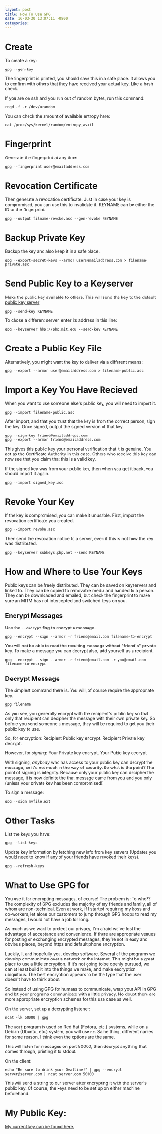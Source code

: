 ```yaml
---
layout: post
title: How To Use GPG
date: 16-03-30 13:07:11 -0800
categories: 
---
```


Create
====

To create a key:

```
gpg --gen-key
```

The fingerprint is printed, you should save this in a safe place. It allows you to confirm with others that they have received your actual key. Like a hash check.

If you are on ssh and you run out of random bytes, run this command:

```
rngd -f -r /dev/urandom
```

You can check the amount of available entropy here:

```
cat /proc/sys/kernel/random/entropy_avail
```


Fingerprint
====

Generate the fingerprint at any time:

```
gpg --fingerprint user@emailaddress.com
```


Revocation Certificate
====

Then generate a revocation certificate. Just in case your key is compromised, you can use this to invalidate it.
KEYNAME can be either the ID or the fingerprint.

```
gpg --output filname-revoke.asc --gen-revoke KEYNAME
```


Backup Private Key
====

Backup the key and also keep it in a safe place.

```
gpg --export-secret-keys --armor user@emailaddress.com > filename-private.asc
```


Send Public Key to a Keyserver
====

Make the public key available to others.  This will send the key to the default [public key server](http://pgp.key-server.io/)

```
gpg --send-key KEYNAME
```

To chose a different server, enter its address in this line:

```
gpg --keyserver hkp://php.mit.edu --send-key KEYNAME
```


Create a Public Key File
====

Alternatively, you might want the key to deliver via a different means:

```
gpg --export --armor user@emailaddress.com > filename-public.asc
```


Import a Key You Have Recieved
====

When you want to use someone else's public key, you will need to import it.

```
gpg --import filename-public.asc
```

After import, and that you trust that the key is from the correct person, sign the key. 
Once signed, output the signed version of that key.

```
gpg --sign-key friend@emailaddress.com
gpg --export --armor friend@emailaddress.com
```

This gives this public key your personal verification that it is genuine. You act as the Certificate Authority in this case. Others who receive this key can now see that you claim that this is a valid key.

If the signed key was from your public key, then when you get it back, you should import it again.

```
gpg --import signed_key.asc
```


Revoke Your Key
====

If the key is compromised, you can make it unusable.
First, import the revocation certificate you created.

```
gpg --import revoke.asc
```

Then send the revocation notice to a server, even if this is not how the key was distributed.

```
gpg --keyserver subkeys.php.net --send KEYNAME
```

How and Where to Use Your Keys
====

Public keys can be freely distributed. They can be saved on keyservers and linked to. They can be copied to removable media and handed to a person. They can be downloaded and emailed, but check the fingerprint to make sure an MITM has not intercepted and switched keys on you.


Encrypt Messages
----

Use the `--encrypt` flag to encrypt a message.

```
gpg --encrypt --sign --armor -r friend@email.com filename-to-encrypt
```

You will not be able to read the resulting message without "friend's" private key. To make a message you can decrypt also, add yourself as a recipient.

```
gpg --encrypt --sign --armor -r friend@email.com -r you@email.com filename-to-encrypt
```

Decrypt Message
----

The simplest command there is. You will, of course require the appropriate key.

```
gpg filename
```

As you see, you generally encrypt with the recipient's public key so that only that recipient can decipher the message with their own private key. So before you send someone a message, they will be required to get you their public key to use.

So, for encryption:
Recipient Public key encrypt. Recipient Private key decrypt.

However, for *signing*:
Your Private key encrypt. Your Pubic key decrypt.

With signing, _anybody_ who has access to your public key can decrypt the message, so it's not much in the way of security. So what is the point? The point of signing is integrity. Because only your public key can decipher the message, it is now definite the that message came from you and you only (unless your private key has been compromised!)

To sign a message:

```
gpg --sign myfile.ext
```


Other Tasks
====

List the keys you have:

```
gpg --list-keys
```

Update key information by fetching new info from key servers (Updates you would need to know if any of your friends have revoked their keys).

```
gpg --refresh-keys
```


What to Use GPG for
====

You use it for encrypting messages, of course! The problem is: To who?? The complexity of GPG excludes the majority of my friends and family, all of whom are non-technical. Even at work, if I started requiring my boss and co-workers, let alone our customers to jump through GPG hoops to read my messages, I would not have a job for long.

As much as we want to protect our privacy, I'm afraid we've lost the advantage of acceptance and convenience. If there are appropriate venues for posting or exchanging encrypted messages, they're not in easy and obvious places, beyond https and default phone encryption.

Luckily, I, and hopefully you, develop software. Several of the programs we develop communicate over a network or the internet. This might be a great place to use a little encryption. If it's not going to be openly pursued, we can at least build it into the things we make, and make encryption ubiquitous. The best encryption appears to be the type that the user doesn't have to think about.

So instead of using GPG for humans to communicate, wrap your API in GPG and let your programs communicate with a little privacy. No doubt there are more appropriate encryption schemes for this use case as well.

On the server, set up a decrypting listener:

```
ncat -lk 50000 | gpg
```

The `ncat` program is used on Red Hat (Fedora, etc.) systems, while on a Debian
(Ubuntu, etc.) system, you will use `nc`. Same thing, different names for some reason. I think even the options are the same.

This will listen for messages on port 50000, then decrypt anything that comes through, printing it to stdout.

On the client:

```
echo "Be sure to drink your Ovaltine!" | gpg --encrypt server@server.com | ncat server.com 50000
```

This will send a string to our server after encrypting it with the server's public key. Of course, the keys need to be set up on either machine beforehand.


My Public Key:
===

[My current key can be found here.](http://pgp.zdv.uni-mainz.de:11371/pks/lookup?op=index&search=Erick+Veil)

